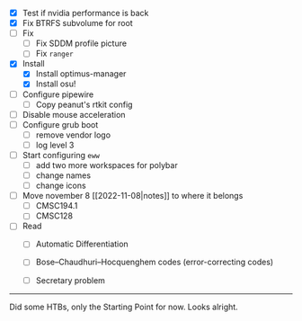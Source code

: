 
- [x] Test if nvidia performance is back
- [x] Fix BTRFS subvolume for root
- [ ] Fix
	- [ ] Fix SDDM profile picture
	- [ ] Fix `ranger`
- [x] Install
	- [x] Install optimus-manager
	- [x] Install osu!
- [ ] Configure pipewire 
	- [ ] Copy peanut's rtkit config
- [ ] Disable mouse acceleration
- [ ] Configure grub boot
	- [ ] remove vendor logo
	- [ ] log level 3
- [ ] Start configuring `eww`
	- [ ] add two more workspaces for polybar
	- [ ] change names
	- [ ] change icons
- [ ] Move  november 8 [[2022-11-08|notes]] to where it belongs
	- [ ] CMSC194.1
	- [ ] CMSC128
- [ ] Read
	- [ ] Automatic Differentiation
	- [ ] Bose–Chaudhuri–Hocquenghem codes (error-correcting codes)
	- [ ] Secretary problem
	

---

Did some HTBs, only the Starting Point for now. Looks alright.